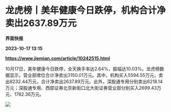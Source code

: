 # 龙虎榜丨美年健康今日跌停，机构合计净卖出2637.89万元
**界面快报**

**2023-10-17 13:15**

**https://www.jiemian.com/article/10242515.html**

10月17日，美年健康今日跌停，全天换手率达2.64%，振幅达10.03%。龙虎榜数据显示，营业部席位合计净卖出3150.01万元。其中，机构买入5594.55万元，卖出8232.44万元，合计净卖出2637.89万元。此外，深股通专用分别卖出6218.14万元；深股通专用、西部证券北京新街口北大街证券营业部分别买入2699.43万元、1782.36万元。

![](https://img3.jiemian.com/101/original/20231017/169754778636696400_a700xH.jpg)